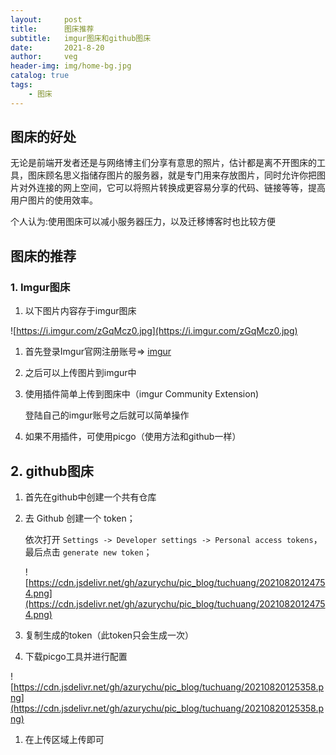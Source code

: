 ```yaml
---
layout:     post
title:      图床推荐
subtitle:   imgur图床和github图床
date:       2021-8-20
author:     veg
header-img: img/home-bg.jpg
catalog: true
tags:
    - 图床
---
```

## 图床的好处

无论是前端开发者还是与网络博主们分享有意思的照片，估计都是离不开图床的工具，图床顾名思义指储存图片的服务器，就是专门用来存放图片，同时允许你把图片对外连接的网上空间，它可以将照片转换成更容易分享的代码、链接等等，提高用户图片的使用效率。

个人认为:使用图床可以减小服务器压力，以及迁移博客时也比较方便

## 图床的推荐

### 1. Imgur图床

1. 以下图片内容存于imgur图床

![https://i.imgur.com/zGqMcz0.jpg](https://i.imgur.com/zGqMcz0.jpg)

1. 首先登录Imgur官网注册账号⇒ [imgur](https://imgur.com/)
2. 之后可以上传图片到imgur中
3. 使用插件简单上传到图床中（imgur Community Extension)

    登陆自己的imgur账号之后就可以简单操作

4. 如果不用插件，可使用picgo（使用方法和github一样）

## 2. github图床

1. 首先在github中创建一个共有仓库
2. 去 Github 创建一个 token；

    依次打开 `Settings -> Developer settings -> Personal access tokens`，最后点击 `generate new token`；

    ![https://cdn.jsdelivr.net/gh/azurychu/pic_blog/tuchuang/20210820124754.png](https://cdn.jsdelivr.net/gh/azurychu/pic_blog/tuchuang/20210820124754.png)

3. 复制生成的token（此token只会生成一次）
4. 下载picgo工具并进行配置

![https://cdn.jsdelivr.net/gh/azurychu/pic_blog/tuchuang/20210820125358.png](https://cdn.jsdelivr.net/gh/azurychu/pic_blog/tuchuang/20210820125358.png)

1. 在上传区域上传即可